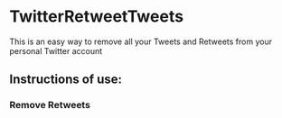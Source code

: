 # TwitterRetweetTweets
This is an easy way to remove all your Tweets and Retweets from your personal Twitter account

## Instructions of use:
### Remove Retweets
